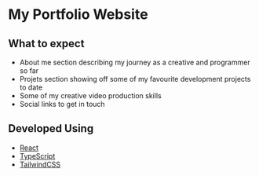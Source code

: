 # My Portfolio Website

## What to expect
- About me section describing my journey as a creative and programmer so far
- Projets section showing off some of my favourite development projects to date
- Some of my creative video production skills
- Social links to get in touch

## Developed Using
- [React](https://react.dev/)
- [TypeScript](https://www.typescriptlang.org/)
- [TailwindCSS](https://tailwindcss.com/)
